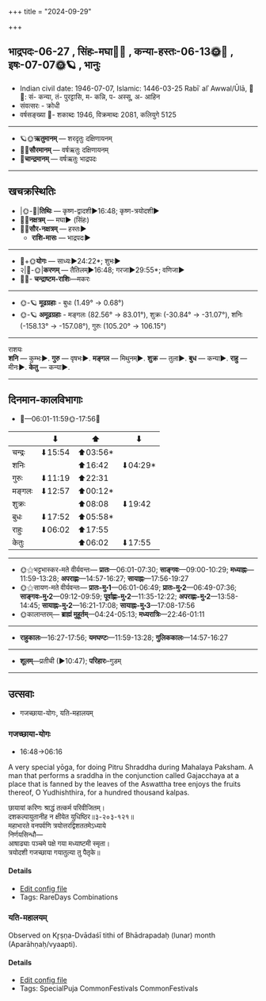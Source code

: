 +++
title = "2024-09-29"

+++
## भाद्रपदः-06-27  ,  सिंहः-मघा🌛🌌  ,  कन्या-हस्तः-06-13🌞🌌  ,  इषः-07-07🌞🪐  ,  भानुः
- Indian civil date: 1946-07-07, Islamic: 1446-03-25 Rabīʿ alʾ Awwal/Ūlā, 🌌🌞: सं- कन्या, तं- पुरट्टासि, म- कन्नि, प- अस्सू, अ- आहिन
- संवत्सरः - क्रोधी
- वर्षसङ्ख्या 🌛- शकाब्दः 1946, विक्रमाब्दः 2081, कलियुगे 5125
___________________
- 🪐🌞**ऋतुमानम्** — शरदृतुः दक्षिणायनम्
- 🌌🌞**सौरमानम्** — वर्षऋतुः दक्षिणायनम्
- 🌛**चान्द्रमानम्** — वर्षऋतुः भाद्रपदः
___________________


## खचक्रस्थितिः
- |🌞-🌛|**तिथिः** — कृष्ण-द्वादशी►16:48; कृष्ण-त्रयोदशी►  
- 🌌🌛**नक्षत्रम्** — मघा► (सिंहः)  
- 🌌🌞**सौर-नक्षत्रम्** — हस्तः►  
  - **राशि-मासः** — भाद्रपदः► 
___________________
- 🌛+🌞**योगः** — साध्यः►24:22*; शुभः►  
- २|🌛-🌞|**करणम्** — तैतिलम्►16:48; गरजा►29:55*; वणिजा►  
- 🌌🌛- **चन्द्राष्टम-राशिः**—मकरः  
___________________
- 🌞-🪐 **मूढग्रहाः** - बुधः (1.49° → 0.68°)
- 🌞-🪐 **अमूढग्रहाः** - मङ्गलः (82.56° → 83.01°), शुक्रः (-30.84° → -31.07°), शनिः (-158.13° → -157.08°), गुरुः (105.20° → 106.15°)
___________________
राशयः  
**शनि** — कुम्भः►. **गुरु** — वृषभः►. **मङ्गल** — मिथुनम्►. **शुक्र** — तुला►. **बुध** — कन्या►. **राहु** — मीनः►. **केतु** — कन्या►. 
___________________


## दिनमान-कालविभागाः
- 🌅—06:01-11:59🌞-17:56🌇  

|      |⬇     |⬆     |⬇     |
|------|-----|-----|------|
|चन्द्रः|⬇15:54 |⬆03:56*|     |
|शनिः   |     |⬆16:42 |⬇04:29*|
|गुरुः  |⬇11:19 |⬆22:31 |     |
|मङ्गलः |⬇12:57 |⬆00:12*|     |
|शुक्रः |     |⬆08:08 |⬇19:42 |
|बुधः   |⬇17:52 |⬆05:58*|     |
|राहुः  |⬇06:02 |⬆17:55 |     |
|केतुः  |     |⬆06:02 |⬇17:55 |
___________________
- 🌞⚝भट्टभास्कर-मते वीर्यवन्तः— **प्रातः**—06:01-07:30; **साङ्गवः**—09:00-10:29; **मध्याह्नः**—11:59-13:28; **अपराह्णः**—14:57-16:27; **सायाह्नः**—17:56-19:27  
- 🌞⚝सायण-मते वीर्यवन्तः— **प्रातः-मु॰1**—06:01-06:49; **प्रातः-मु॰2**—06:49-07:36; **साङ्गवः-मु॰2**—09:12-09:59; **पूर्वाह्णः-मु॰2**—11:35-12:22; **अपराह्णः-मु॰2**—13:58-14:45; **सायाह्नः-मु॰2**—16:21-17:08; **सायाह्नः-मु॰3**—17:08-17:56  
- 🌞कालान्तरम्— **ब्राह्मं मुहूर्तम्**—04:24-05:13; **मध्यरात्रिः**—22:46-01:11  
___________________
- **राहुकालः**—16:27-17:56; **यमघण्टः**—11:59-13:28; **गुलिककालः**—14:57-16:27  
___________________
- **शूलम्**—प्रतीची (►10:47); **परिहारः**–गुडम्  
___________________

## उत्सवाः
- गजच्छाया-योगः, यति-महालयम्
### गजच्छाया-योगः
- 16:48→06:16



A very special yōga, for doing Pitru Shraddha during Mahalaya Paksham. A man that performs a sraddha in the conjunction called Gajacchaya at a place that is fanned by the leaves of the Aswattha tree enjoys the fruits thereof, O Yudhishthira, for a hundred thousand kalpas.

छायायां करिणः श्राद्धं तत्कर्म परिवीजितम्।  
दशकल्पायुतानीह न क्षीयेत युधिष्ठिर॥३-२०३-१२१॥  
महाभारते वनपर्वणि त्रयोत्तरद्विशततमेऽध्याये  
निर्णयसिन्धौ—  
आषाढ्याः पञ्चमे पक्षे गया मध्याष्टमी स्मृता।  
त्रयोदशी गजच्छाया गयातुल्या तु पैतृके॥



#### Details
- [Edit config file](https://github.com/jyotisham/adyatithi/blob/master/time_focus/special-tithis/description_only/gajacchAyA-yOgaH.toml)
- Tags: RareDays Combinations


### यति-महालयम्

Observed on Kr̥ṣṇa-Dvādaśī tithi of Bhādrapadaḥ (lunar) month (Aparāhṇaḥ/vyaapti). 



#### Details
- [Edit config file](https://github.com/jyotisham/adyatithi/blob/master/time_focus/misc/lunar_month/tithi/06/27/yati-mahAlayam.toml)
- Tags: SpecialPuja CommonFestivals CommonFestivals


